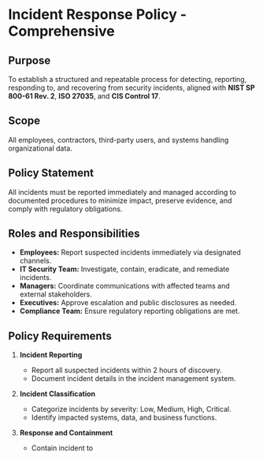 # Incident Response Policy - Comprehensive

## Purpose
To establish a structured and repeatable process for detecting, reporting, responding to, and recovering from security incidents, aligned with **NIST SP 800-61 Rev. 2**, **ISO 27035**, and **CIS Control 17**.

## Scope
All employees, contractors, third-party users, and systems handling organizational data.

## Policy Statement
All incidents must be reported immediately and managed according to documented procedures to minimize impact, preserve evidence, and comply with regulatory obligations.

## Roles and Responsibilities
- **Employees:** Report suspected incidents immediately via designated channels.  
- **IT Security Team:** Investigate, contain, eradicate, and remediate incidents.  
- **Managers:** Coordinate communications with affected teams and external stakeholders.  
- **Executives:** Approve escalation and public disclosures as needed.  
- **Compliance Team:** Ensure regulatory reporting obligations are met.

## Policy Requirements
1. **Incident Reporting**  
   - Report all suspected incidents within 2 hours of discovery.  
   - Document incident details in the incident management system.

2. **Incident Classification**  
   - Categorize incidents by severity: Low, Medium, High, Critical.  
   - Identify impacted systems, data, and business functions.

3. **Response and Containment**  
   - Contain incident to
